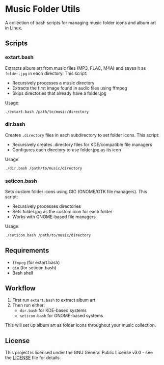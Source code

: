 # Music Folder Utils

A collection of bash scripts for managing music folder icons and album art in Linux.

## Scripts

### extart.bash
Extracts album art from music files (MP3, FLAC, M4A) and saves it as `folder.jpg` in each directory. This script:
- Recursively processes a music directory
- Extracts the first image found in audio files using ffmpeg
- Skips directories that already have a folder.jpg

Usage:
```bash
./extart.bash /path/to/music/directory
```

### dir.bash
Creates `.directory` files in each subdirectory to set folder icons. This script:
- Recursively creates .directory files for KDE/compatible file managers
- Configures each directory to use folder.jpg as its icon

Usage:
```bash
./dir.bash /path/to/music/directory
```

### seticon.bash
Sets custom folder icons using GIO (GNOME/GTK file managers). This script:
- Recursively processes directories
- Sets folder.jpg as the custom icon for each folder
- Works with GNOME-based file managers

Usage:
```bash
./seticon.bash /path/to/music/directory
```

## Requirements
- `ffmpeg` (for extart.bash)
- `gio` (for seticon.bash)
- Bash shell

## Workflow
1. First run `extart.bash` to extract album art
2. Then run either:
   - `dir.bash` for KDE-based systems
   - `seticon.bash` for GNOME-based systems

This will set up album art as folder icons throughout your music collection.

## License

This project is licensed under the GNU General Public License v3.0 - see the [LICENSE](LICENSE) file for details.
